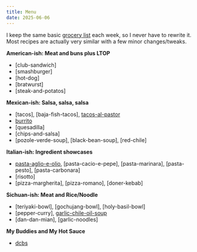 ```yaml
---
title: Menu
date: 2025-06-06
---
```

I keep the same basic [grocery list](/gathering) each week, so I never have to rewrite it. Most recipes are actually very similar with a few minor changes/tweaks.

**American-ish: Meat and buns plus LTOP**
- [club-sandwich]
- [smashburger]
- [hot-dog]
- [bratwurst]
- [steak-and-potatos]

**Mexican-ish: Salsa, salsa, salsa**
- [tacos], [baja-fish-tacos], [tacos-al-pastor](/tacos-al-pastor)
- [burrito](/burrito)
- [quesadilla]
- [chips-and-salsa]
- [pozole-verde-soup], [black-bean-soup], [red-chile]

**Italian-ish: Ingredient showcases**
- [pasta-aglio-e-olio](/pasta-aglio-e-olio), [pasta-cacio-e-pepe], [pasta-marinara], [pasta-pesto], [pasta-carbonara]
- [risotto]
- [pizza-margherita], [pizza-romano], [doner-kebab]

**Sichuan-ish: Meat and Rice/Noodle**
- [teriyaki-bowl], [gochujang-bowl], [holy-basil-bowl]
- [pepper-curry], [garlic-chile-oil-soup](/garlic-chile-oil-soup)
- [dan-dan-mian], [garlic-noodles]

**My Buddies and My Hot Sauce**
- [dcbs](/dcbs)
